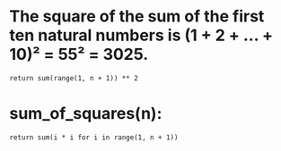 # The square of the sum of the first ten natural numbers is (1 + 2 + ... + 10)² = 55² = 3025.
    return sum(range(1, n + 1)) ** 2
# sum_of_squares(n):
    return sum(i * i for i in range(1, n + 1))